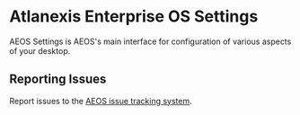 Atlanexis Enterprise OS Settings
====================

AEOS Settings is AEOS's main interface for configuration of various aspects of your desktop.

## Reporting Issues


Report issues to the [AEOS issue tracking system](https://bugs.atlanexis.com/apps/core/settings).
